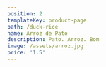 ```yaml
---
position: 2
templateKey: product-page
path: /duck-rice
name: Arroz de Pato
description: Pato. Arroz. Bom
image: /assets/arroz.jpg
price: '1.5'
---
```


